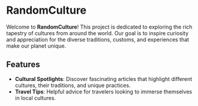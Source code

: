 # RandomCulture

Welcome to **RandomCulture**! This project is dedicated to exploring the rich tapestry of cultures from around the world. Our goal is to inspire curiosity and appreciation for the diverse traditions, customs, and experiences that make our planet unique.

## Features
- **Cultural Spotlights**: Discover fascinating articles that highlight different cultures, their traditions, and unique practices.
- **Travel Tips**: Helpful advice for travelers looking to immerse themselves in local cultures.
